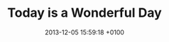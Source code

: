 ---
layout: post
title: "Today is a Wonderful Day"
date: 2013-12-05 15:59:18 +0100
comments: true
categories: 
---